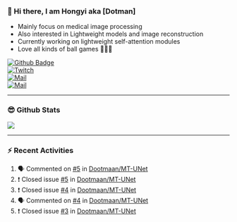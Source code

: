 
### 👋 Hi there, I am Hongyi aka [Dotman]

- Mainly focus on medical image processing
- Also interested in Lightweight models and image reconstruction
- Currently working on lightweight self-attention modules
- Love all kinds of ball games 🏸🎾🏓


[![Github Badge](https://img.shields.io/github/followers/Dootmaan?style=social)](https://github.com/Dootmaan)  
[![Twitch](https://img.shields.io/twitch/status/njdswhy?style=social)](https://www.twitch.tv/njdswhy)  
[![Mail](https://img.shields.io/badge/-Work:whongyi@zju.edu.cn-ffffff?style=flat&logo=Gmail&logoColor=blue&link=mailto:whongyi@zju.edu.cn)](mailto:whongyi@zju.edu.cn)  
[![Mail](https://img.shields.io/badge/-Gmail:njdswhy@gmail.com-c14438?style=flat&logo=Gmail&logoColor=white&link=mailto:njdswhy@gmail.com)](mailto:njdswhy@gmail.com)  



---

### 😎 Github Stats

<img align="bottom" src="https://github-readme-stats.vercel.app/api?username=Dootmaan&show_icons=true&icon_color=CE1D2D&text_color=718096&bg_color=000000&hide_title=true&theme=radical" />


---

### ⚡ Recent Activities

<!--START_SECTION:activity-->
1. 🗣 Commented on [#5](https://github.com/Dootmaan/MT-UNet/issues/5) in [Dootmaan/MT-UNet](https://github.com/Dootmaan/MT-UNet)
2. ❗️ Closed issue [#5](https://github.com/Dootmaan/MT-UNet/issues/5) in [Dootmaan/MT-UNet](https://github.com/Dootmaan/MT-UNet)
3. ❗️ Closed issue [#4](https://github.com/Dootmaan/MT-UNet/issues/4) in [Dootmaan/MT-UNet](https://github.com/Dootmaan/MT-UNet)
4. 🗣 Commented on [#4](https://github.com/Dootmaan/MT-UNet/issues/4) in [Dootmaan/MT-UNet](https://github.com/Dootmaan/MT-UNet)
5. ❗️ Closed issue [#3](https://github.com/Dootmaan/MT-UNet/issues/3) in [Dootmaan/MT-UNet](https://github.com/Dootmaan/MT-UNet)
<!--END_SECTION:activity-->



<!--
**Dootmaan/Dootmaan** is a ✨ _special_ ✨ repository because its `README.md` (this file) appears on your GitHub profile.

Here are some ideas to get you started:

- 🔭 I’m currently working on ...
- 🌱 I’m currently learning ...
- 👯 I’m looking to collaborate on ...
- 🤔 I’m looking for help with ...
- 💬 Ask me about ...
- 📫 How to reach me: ...
- 😄 Pronouns: ...
- ⚡ Fun fact: ...
-->
